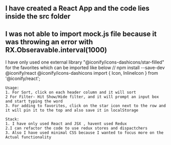 ## I have created a React App and the code lies inside the src folder
## I was not able to import mock.js file because it was throwing an error with RX.Obseravable.interval(1000)
  
  I have only used one external library "@iconify/icons-dashicons/star-filled" for the favorites which can be imported like below
   // npm install --save-dev @iconify/react @iconify/icons-dashicons
    import { Icon, InlineIcon } from '@iconify/react';
    
    Usage:
    1. For Sort, click on each header column and it will sort
    2 For Filter- Hit Show/Hide filter, and it will prompt an input box and start typing the word
    3. For adding to favorites, click on the star icon next to the row and it will pin it to the top and also save it in localStorage
    
    Stack:
    1. I have only used React and JSX , havent used Redux 
    2.I can refactor the code to use redux stores and dispactchers 
    3. Also I have used minimal CSS because I wanted to focus more on the Actual functionality
